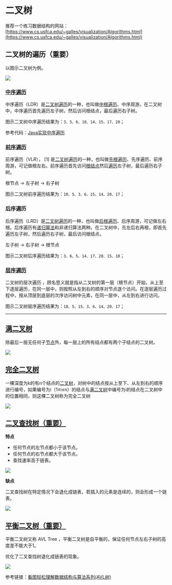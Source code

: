 # 二叉树

推荐一个练习数据结构的网站：[https://www.cs.usfca.edu/~galles/visualization/Algorithms.html](https://www.cs.usfca.edu/~galles/visualization/Algorithms.html)

## 二叉树的遍历（重要）

以图示二叉树为例。

![](https://cdn.jsdelivr.net/gh/AlbertYang0801/pic-bed@main/img/20210412170440.png)

### [中序遍历](https://baike.baidu.com/item/%E4%B8%AD%E5%BA%8F%E9%81%8D%E5%8E%86)

中序遍历（LDR）是[二叉树遍历](https://baike.baidu.com/item/二叉树遍历/9796049)的一种，也叫做[中根遍历](https://baike.baidu.com/item/中根遍历/1703566)、中序周游。在二叉树中，中序遍历首先遍历左子树，然后访问根结点，最后遍历右子树。

图示二叉树中序遍历结果为：`3、5、6、10、14、15、17、20`；

参考代码：[Java实现中序遍历](https://gitee.com/zztiyjw/java-component-practice/blob/d7ac789c29eb75f59b5f8e323c2bac8670a50d6b/leetcode-practice/src/main/java/com/albert/leetcode/tree/MiddleTraverse.java)

### [前序遍历](https://baike.baidu.com/item/%E5%89%8D%E5%BA%8F%E9%81%8D%E5%8E%86)

前序遍历（VLR）， [1] 是[二叉树遍历](https://baike.baidu.com/item/二叉树遍历/9796049)的一种，也叫做[先根遍历](https://baike.baidu.com/item/先根遍历/1315509)、先序遍历、前序周游，可记做根左右。前序遍历首先访问[根结点](https://baike.baidu.com/item/根结点/9795570)然后[遍历](https://baike.baidu.com/item/遍历/9796023)左子树，最后遍历右子树。

根节点 -> 左子树 -> 右子树

图示二叉树前序遍历结果为：`10、5、3、6、15、14、20、17`；

### 后序遍历

后序遍历（LRD）是[二叉树遍历](https://baike.baidu.com/item/二叉树遍历/9796049)的一种，也叫做[后根遍历](https://baike.baidu.com/item/后根遍历/8545391)、后序周游，可记做左右根。后序遍历有[递归算法](https://baike.baidu.com/item/递归算法/4323575)和非递归算法两种。在二叉树中，先左后右再根，即首先遍历左子树，然后遍历右子树，最后访问根结点。

左子树 -> 右子树 -> 根节点

图示二叉树后序遍历结果为：`3、6、5、14、17、20、15、10`；

### [层序遍历](https://baike.baidu.com/item/%E9%80%90%E5%B1%82%E9%81%8D%E5%8E%86)

二叉树的层次遍历 ，顾名思义就是指从二叉树的第一层（根节点）开始，从上至下逐层遍历，在同一层中，则按照从左到右的顺序对节点逐个访问。在逐层遍历过程中，按从顶层到底层的次序访问树中元素，在同一层中，从左到右进行访问。

图示二叉树层序遍历结果为：`10、5、15、3、6、14、20、17`；

---

## [满二叉树](https://baike.baidu.com/item/满二叉树/7773283)

除最后一层无任何子[节点](https://baike.baidu.com/item/节点/865052)外，每一层上的所有结点都有两个子结点的二叉树。

![](https://cdn.jsdelivr.net/gh/AlbertYang0801/pic-bed@main/img/20210412163642.png)



## [完全二叉树](https://baike.baidu.com/item/%E5%AE%8C%E5%85%A8%E4%BA%8C%E5%8F%89%E6%A0%91/7773232?fr=aladdin)

一棵深度为k的有n个结点的[二叉树](https://baike.baidu.com/item/二叉树/1602879)，对树中的结点按从上至下、从左到右的顺序进行编号，如果编号为i（1≤i≤n）的结点与[满二叉树](https://baike.baidu.com/item/满二叉树/7773283)中编号为i的结点在二叉树中的位置相同，则这棵二叉树称为完全二叉树

![](https://cdn.jsdelivr.net/gh/AlbertYang0801/pic-bed@main/img/20210412163719.png)

## [二叉查找树（重要）](https://baike.baidu.com/item/%E4%BA%8C%E5%8F%89%E6%8E%92%E5%BA%8F%E6%A0%91/10905079?fromtitle=%E4%BA%8C%E5%8F%89%E6%9F%A5%E6%89%BE%E6%A0%91&fromid=7077965&fr=aladdin)

**特点**

- 任何节点的左节点都小于该节点。
- 任何节点的右节点都大于该节点。
- 查找速率高于链表。

![](https://cdn.jsdelivr.net/gh/AlbertYang0801/pic-bed@main/img/20210412163924.png)

**缺点**

二叉查找树在特定情况下会退化成链表，若插入的元素是连续的，则会形成一个链表。

![](https://cdn.jsdelivr.net/gh/AlbertYang0801/pic-bed@main/img/20210412164128.png)

## [平衡二叉树（重要）](https://baike.baidu.com/item/AVL%E6%A0%91/10986648?fr=aladdin)

平衡二叉树又称 AVL Tree ，平衡二叉树是自平衡的，保证任何节点左右子树的高度差不能大于1。

优化了二叉查找树退化成链表的现象。

![](https://cdn.jsdelivr.net/gh/AlbertYang0801/pic-bed@main/img/20210412165959.png)

参考链接：[看图轻松理解数据结构与算法系列(AVL树)](https://juejin.cn/post/6844903653795430413#heading-0)

